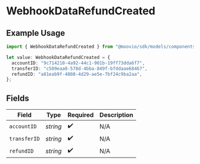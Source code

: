 # WebhookDataRefundCreated

## Example Usage

```typescript
import { WebhookDataRefundCreated } from "@moovio/sdk/models/components";

let value: WebhookDataRefundCreated = {
  accountID: "9c714210-4a92-44c1-901b-19ff73dda6f7",
  transferID: "c589eaa0-578d-4bba-849f-bfddaae68467",
  refundID: "a81eab9f-4808-4d29-ae5e-7bf24c9ba2aa",
};
```

## Fields

| Field              | Type               | Required           | Description        |
| ------------------ | ------------------ | ------------------ | ------------------ |
| `accountID`        | *string*           | :heavy_check_mark: | N/A                |
| `transferID`       | *string*           | :heavy_check_mark: | N/A                |
| `refundID`         | *string*           | :heavy_check_mark: | N/A                |
